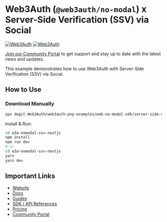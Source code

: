 # Web3Auth (`@web3auth/no-modal`) x Server-Side Verification (SSV) via Social

[![Web3Auth](https://img.shields.io/badge/Web3Auth-SDK-blue)](https://web3auth.io/docs/sdk/web/no-modal/)
[![Web3Auth](https://img.shields.io/badge/Web3Auth-Community-cyan)](https://community.web3auth.io)

[Join our Community Portal](https://community.web3auth.io/) to get support and stay up to date with the latest news and updates.

This example demonstrates how to use Web3Auth with Server-Side Verification (SSV) via Social.

## How to Use

### Download Manually

```bash
npx degit Web3Auth/web3auth-pnp-examples/web-no-modal-sdk/server-side-verification/ssv-via-social-nextjs-no-modal-example w3a-nomodal-ssv-nextjs
```

Install & Run:

```bash
cd w3a-nomodal-ssv-nextjs
npm install
npm run dev
# or
cd w3a-nomodal-ssv-nextjs
yarn
yarn dev
```

## Important Links

- [Website](https://web3auth.io)
- [Docs](https://web3auth.io/docs)
- [Guides](https://web3auth.io/docs/guides)
- [SDK / API References](https://web3auth.io/docs/sdk)
- [Pricing](https://web3auth.io/pricing.html)
- [Community Portal](https://community.web3auth.io)